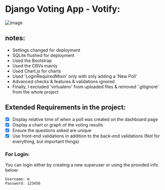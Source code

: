 # Django Voting App - Votify:

![image](https://user-images.githubusercontent.com/31501126/142724817-7796446a-9810-4326-9c89-b902f039e560.png)
<!-- ![image](https://user-images.githubusercontent.com/31501126/142724830-a3c17865-ce6f-4a88-831e-04f3ae9d9198.png)
![image](https://user-images.githubusercontent.com/31501126/142724890-15ca4411-1c00-4e01-832e-201e51fe7f5d.png)
 -->
## notes:
- Settings changed for deployment
- SQLite flushed for deployment
- Used the Bootstrap
- Used the CBVs mainly
- Used Chart.js for charts
- Used 'LoginRequiredMixin' only with only adding a 'New Poll'
- Advanced checks & features & validations ignored
- Finally, I excluded 'virtualenv' from uploaded files & removed '.gitignore' from the whole project


## Extended Requirements in the project:
- [x] Display relative time of when a poll was created on the dashboard page
- [x] Display a chart or graph of the voting results
- [x] Ensure the questions asked are unique
- [x] Use front-end validations in addition to the back-end validations (Not for everything, but important things)

### For Login:

You can login either by creating a new superuser or using the provided info below:

```
Username: m
Password: 123456
```
